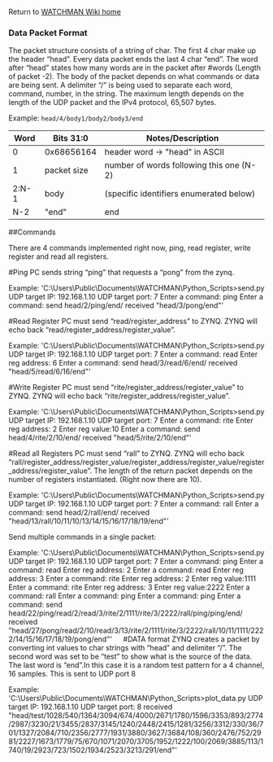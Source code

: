 Return to [WATCHMAN Wiki home](https://github.com/WMidlab/WATCHMAN/wiki)

### Data Packet Format

The packet structure consists of a string of char. The first 4 char make up the header “head”. Every data packet ends the last 4 char “end”. The word after “head” states how many words are in the packet after #words (Length of packet -2). The body of the packet depends on what commands or data are being sent. A delimiter “/” is being used to separate each word, command, number, in the string. The maximum length depends on the length of the UDP packet and the IPv4 protocol, 65,507 bytes.

Example: `head/4/body1/body2/body3/end`


|    Word      |    Bits 31:0       |  Notes/Description                                | 
|--------------|--------------------|---------------------------------------------------|
|    0         |    0x68656164      |    header word ->   "head" in ASCII               |  
|    1         |    packet size     |    number of words   following this one (N-2)     |
|    2:N-1     |    body            |    (specific identifiers   enumerated below)      |
|    N-2       |   "end"            |    end                                            |


##Commands

There are 4 commands implemented right now, ping, read register, write register and read all registers.

#Ping
PC sends string “ping” that requests a “pong” from the zynq. 

Example:
'C:\Users\Public\Documents\WATCHMAN\Python_Scripts>send.py
UDP target IP: 192.168.1.10
UDP target port: 7
Enter a command: ping
Enter a command: send
head/2/ping/end/
received "head/3/pong/end"'

#Read Register
PC must send “read/register_address” to ZYNQ. ZYNQ will echo back “read/register_address/register_value”.

Example:
'C:\Users\Public\Documents\WATCHMAN\Python_Scripts>send.py
UDP target IP: 192.168.1.10
UDP target port: 7
Enter a command: read
Enter reg address: 6
Enter a command: send
head/3/read/6/end/
received "head/5/read/6/16/end"'

#Write Register
PC must send “rite/register_address/register_value” to ZYNQ. ZYNQ will echo back “rite/register_address/register_value”.

Example:
'C:\Users\Public\Documents\WATCHMAN\Python_Scripts>send.py
UDP target IP: 192.168.1.10
UDP target port: 7
Enter a command: rite
Enter reg address: 2
Enter reg value:10
Enter a command: send
head/4/rite/2/10/end/
received "head/5/rite/2/10/end"'

#Read all Registers
PC must send “rall” to ZYNQ. ZYNQ will echo back “rall/register_address/register_value/register_address/register_value/register_address/register_value”.
The length of the return packet depends on the number of registers instantiated. (Right now there are 10).

Example:
'C:\Users\Public\Documents\WATCHMAN\Python_Scripts>send.py
UDP target IP: 192.168.1.10
UDP target port: 7
Enter a command: rall
Enter a command: send
head/2/rall/end/
received "head/13/rall/10/11/10/13/14/15/16/17/18/19/end"'

Send multiple commands in a single packet:

Example:
'C:\Users\Public\Documents\WATCHMAN\Python_Scripts>send.py
UDP target IP: 192.168.1.10
UDP target port: 7
Enter a command: ping
Enter a command: read
Enter reg address: 2
Enter a command: read
Enter reg address: 3
Enter a command: rite
Enter reg address: 2
Enter reg value:1111
Enter a command: rite
Enter reg address: 3
Enter reg value:2222
Enter a command: rall
Enter a command: ping
Enter a command: ping
Enter a command: send
head/22/ping/read/2/read/3/rite/2/1111/rite/3/2222/rall/ping/ping/end/
received "head/27/pong/read/2/10/read/3/13/rite/2/1111/rite/3/2222/rall/10/11/1111/2222/14/15/16/17/18/19/pong/end"'
 
#DATA format
ZYNQ creates a packet by converting int values to char strings with “head” and delimiter “/”. The second word was set to be “test” to show what is the source of the data. The last word is “end”.In this case it is a random test pattern for a 4 channel, 16 samples. This is sent to UDP port 8

Example:
'C:\Users\Public\Documents\WATCHMAN\Python_Scripts>plot_data.py
UDP target IP: 192.168.1.10
UDP target port: 8
received "head/test/1028/540/1364/3094/674/4000/2671/1780/1596/3353/893/2774/2987/3230/21/3455/2837/3145/1240/2448/2415/1281/3256/3312/330/36/701/1327/2084/710/2356/2777/1931/3880/3627/3684/108/360/2476/752/2981/2227/1673/1779/75/670/1071/2070/3705/1952/1222/100/2069/3885/113/1740/19/2923/723/1502/1934/2523/3213/291/end"'


